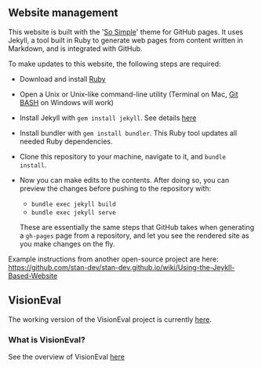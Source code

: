 ## Website management

This website is built with the '[So Simple](https://github.com/mmistakes/so-simple-theme)' theme for GitHub pages. It uses Jekyll, a tool built in Ruby to generate web pages from content written in Markdown, and is integrated with GitHub.

To make updates to this website, the following steps are required:
 - Download and install [Ruby](https://rubyinstaller.org/downloads/)
 - Open a Unix or Unix-like command-line utility (Terminal on Mac, [Git BASH](http://gitforwindows.org/) on Windows will work)
 - Install Jekyll with `gem install jekyll`. See details [here](https://jekyllrb.com/docs/installation)
 - Install bundler with `gem install bundler`. This Ruby tool updates all needed Ruby dependencies.
 - Clone this repository to your machine, navigate to it, and `bundle install`.
 - Now you can make edits to the contents. After doing so, you can preview the changes before pushing to the repository with:
	+ `bundle exec jekyll build`
	+ `bundle exec jekyll serve`
	
    These are essentially the same steps that GitHub takes when generating a `gh-pages` page from a repository, and let you see the rendered site as you make changes on the fly.
  
Example instructions from another open-source project are here:
https://github.com/stan-dev/stan-dev.github.io/wiki/Using-the-Jeykll-Based-Website



## VisionEval

The working version of the VisionEval project is currently [here](https://github.com/visioneval/VisionEval).

### What is VisionEval?

See the overview of VisionEval [here](http://VisionEval.org/)

